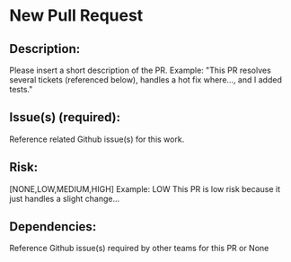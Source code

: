 # New Pull Request

## Description:
Please insert a short description of the PR.
Example: "This PR resolves several tickets (referenced below), handles a hot fix where..., and I added tests."

## Issue(s) (required):
Reference related Github issue(s) for this work.


## Risk:
[NONE,LOW,MEDIUM,HIGH]
Example: LOW
This PR is low risk because it just handles a slight change...

## Dependencies:
Reference Github issue(s) required by other teams for this PR or None
